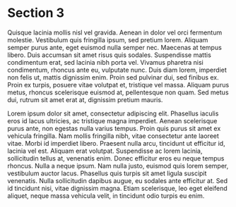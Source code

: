 # Section 3

Quisque lacinia mollis nisl vel gravida. Aenean in dolor vel orci fermentum molestie. Vestibulum quis fringilla ipsum, sed pretium lorem. Aliquam semper purus ante, eget euismod nulla semper nec. Maecenas at tempus libero. Duis accumsan sit amet risus quis sodales. Suspendisse mattis condimentum erat, sed lacinia nibh porta vel. Vivamus pharetra nisi condimentum, rhoncus ante eu, vulputate nunc. Duis diam lorem, imperdiet non felis ut, mattis dignissim enim. Proin sed pulvinar dui, sed finibus ex. Proin ex turpis, posuere vitae volutpat et, tristique vel massa. Aliquam purus metus, rhoncus scelerisque euismod at, pellentesque non quam. Sed metus dui, rutrum sit amet erat at, dignissim pretium mauris. 

Lorem ipsum dolor sit amet, consectetur adipiscing elit. Phasellus iaculis eros id lacus ultricies, ac tristique magna imperdiet. Aenean scelerisque purus ante, non egestas nulla varius tempus. Proin quis purus sit amet ex vehicula fringilla. Nam mollis fringilla nibh, vitae consectetur ante laoreet vitae. Morbi id imperdiet libero. Praesent nulla arcu, tincidunt ut efficitur id, lacinia vel est. Aliquam erat volutpat. Suspendisse ac lorem lacinia, sollicitudin tellus at, venenatis enim. Donec efficitur eros eu neque tempus rhoncus. Nulla a neque ipsum. Nam nulla justo, euismod quis lorem semper, vestibulum auctor lacus. Phasellus quis turpis sit amet ligula suscipit venenatis. Nulla sollicitudin dapibus augue, eu sodales ante efficitur at. Sed id tincidunt nisi, vitae dignissim magna. Etiam scelerisque, leo eget eleifend aliquet, neque massa vehicula velit, in tincidunt odio turpis eu enim.